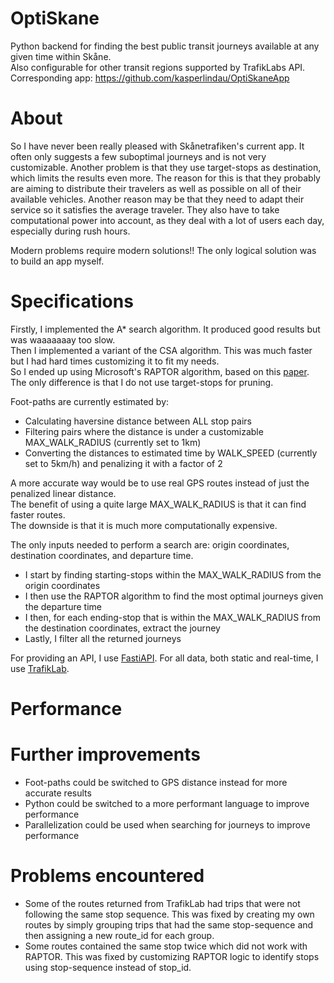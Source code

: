 # OptiSkane
Python backend for finding the best public transit journeys available at any given time within Skåne.  
Also configurable for other transit regions supported by TrafikLabs API.  
Corresponding app: https://github.com/kasperlindau/OptiSkaneApp

# About
So I have never been really pleased with Skånetrafiken's current app. It often only suggests a few suboptimal journeys and is not very customizable. Another problem is that they use target-stops as destination, which limits the results even more. The reason for this is that they probably are aiming to distribute their travelers as well as possible on all of their available vehicles. Another reason may be that they need to adapt their service so it satisfies the average traveler. They also have to take computational power into account, as they deal with a lot of users each day, especially during rush hours.

Modern problems require modern solutions!! The only logical solution was to build an app myself.

# Specifications
Firstly, I implemented the A* search algorithm. It produced good results but was waaaaaaay too slow.  
Then I implemented a variant of the CSA algorithm. This was much faster but I had hard times customizing it to fit my needs.  
So I ended up using Microsoft's RAPTOR algorithm, based on this [paper](https://www.microsoft.com/en-us/research/wp-content/uploads/2012/01/raptor_alenex.pdf). The only difference is that I do not use target-stops for pruning.

Foot-paths are currently estimated by:
* Calculating haversine distance between ALL stop pairs
* Filtering pairs where the distance is under a customizable MAX_WALK_RADIUS (currently set to 1km)
* Converting the distances to estimated time by WALK_SPEED (currently set to 5km/h) and penalizing it with a factor of 2

A more accurate way would be to use real GPS routes instead of just the penalized linear distance.  
The benefit of using a quite large MAX_WALK_RADIUS is that it can find faster routes.  
The downside is that it is much more computationally expensive.

The only inputs needed to perform a search are: origin coordinates, destination coordinates, and departure time. 
* I start by finding starting-stops within the MAX_WALK_RADIUS from the origin coordinates
* I then use the RAPTOR algorithm to find the most optimal journeys given the departure time
* I then, for each ending-stop that is within the MAX_WALK_RADIUS from the destination coordinates, extract the journey
* Lastly, I filter all the returned journeys

For providing an API, I use [FastiAPI](https://github.com/tiangolo/fastapi).
For all data, both static and real-time, I use [TrafikLab]("https://www.trafiklab.se/").

# Performance

# Further improvements
* Foot-paths could be switched to GPS distance instead for more accurate results
* Python could be switched to a more performant language to improve performance
* Parallelization could be used when searching for journeys to improve performance

# Problems encountered
* Some of the routes returned from TrafikLab had trips that were not following the same stop sequence. This was fixed by creating my own routes by simply grouping trips that had the same stop-sequence and then assigning a new route_id for each group.
* Some routes contained the same stop twice which did not work with RAPTOR. This was fixed by customizing RAPTOR logic to identify stops using stop-sequence instead of stop_id.
